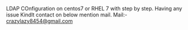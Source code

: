LDAP COnfiguration on centos7 or RHEL 7 with step by step.
Having any issue Kindlt contact on below mention mail.
Mail:- crazylazy8454@gmail.com

